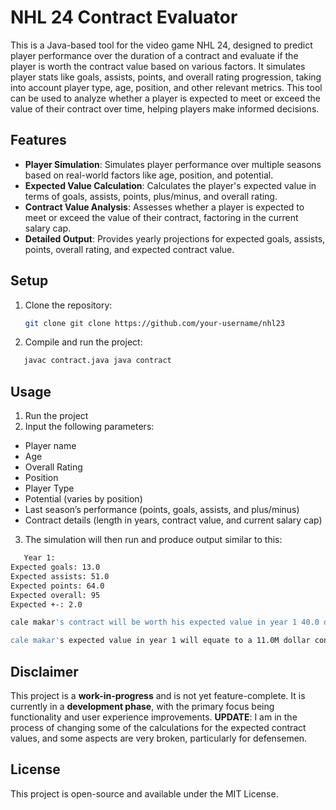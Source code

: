 
# NHL 24 Contract Evaluator

This is a Java-based tool for the video game NHL 24, designed to predict player performance over the duration of a contract and evaluate if the player is worth the contract value based on various factors. It simulates player stats like goals, assists, points, and overall rating progression, taking into account player type, age, position, and other relevant metrics. This tool can be used to analyze whether a player is expected to meet or exceed the value of their contract over time, helping players make informed decisions.

## Features

- **Player Simulation**: Simulates player performance over multiple seasons based on real-world factors like age, position, and potential.
- **Expected Value Calculation**: Calculates the player's expected value in terms of goals, assists, points, plus/minus, and overall rating.
- **Contract Value Analysis**: Assesses whether a player is expected to meet or exceed the value of their contract, factoring in the current salary cap.
- **Detailed Output**: Provides yearly projections for expected goals, assists, points, overall rating, and expected contract value.

## Setup

1. Clone the repository:
   ```bash
   git clone git clone https://github.com/your-username/nhl23
   ```
2. Compile and run the project:
```bash
   javac contract.java java contract
   ```

## Usage

1. Run the project
2. Input the following parameters:
- Player name
- Age
- Overall Rating
- Position
- Player Type 
- Potential (varies by position) 
- Last season’s performance (points, goals, assists, and plus/minus) 
- Contract details (length in years, contract value, and current salary cap)
3. The simulation will then run and produce output similar to this:
```bash
   Year 1:
Expected goals: 13.0
Expected assists: 51.0
Expected points: 64.0
Expected overall: 95
Expected +-: 2.0

cale makar's contract will be worth his expected value in year 1 40.0 of the time.

cale makar's expected value in year 1 will equate to a 11.0M dollar contract
   ```

## Disclaimer

This project is a **work-in-progress** and is not yet feature-complete. It is currently in a **development phase**, with the primary focus being functionality and user experience improvements. **UPDATE**: I am in the process of changing some of the calculations for the expected contract values, and some aspects are very broken, particularly for defensemen.



## License

This project is open-source and available under the MIT License.
